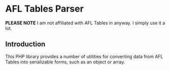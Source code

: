 # AFL Tables Parser

__PLEASE NOTE__ I am not affiliated with AFL Tables in anyway. I simply use it a lot.

## Introduction

This PHP library provides a number of utilities for converting data from AFL Tables into serializable forms, such as an object or array.